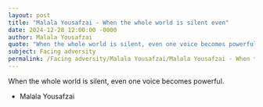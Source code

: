 ```yaml
---
layout: post
title: "Malala Yousafzai - When the whole world is silent even"
date: 2024-12-28 12:00:00 -0000
author: Malala Yousafzai
quote: "When the whole world is silent, even one voice becomes powerful."
subject: Facing adversity
permalink: /Facing adversity/Malala Yousafzai/Malala Yousafzai - When the whole world is silent even
---
```


When the whole world is silent, even one voice becomes powerful.

- Malala Yousafzai
